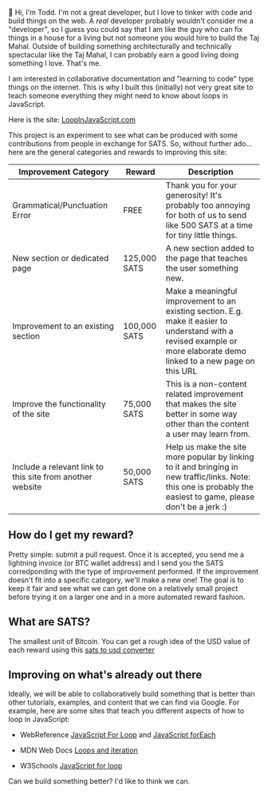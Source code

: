 :wave: Hi, I'm Todd. I'm not a great developer, but I love to tinker with code and build things on the web. A _real_ developer probably wouldn't consider me a "developer", so I guess you could say that I am like the guy who can fix things in a house for a living but not someone you would hire to build the Taj Mahal. Outside of building something architecturally and technically spectacular like the Taj Mahal, I can probably earn a good living doing something I love. That's me.

I am interested in collaborative documentation and "learning to code" type things on the internet. This is why I built this (initially) not very great site to teach someone everything they might need to know about loops in JavaScript.

Here is the site: [LoopInJavaScript.com](https://loopinjavascript.com)

This project is an experiment to see what can be produced with some contributions from people in exchange for SATS. So, without further ado... here are the general categories and rewards to improving this site:

| Improvement Category | Reward | Description |
|----------------------|--------|-------------|
| Grammatical/Punctuation Error | FREE | Thank you for your generosity! It's probably too annoying for both of us to send like 500 SATS at a time for tiny little things. |
| New section or dedicated page | 125,000 SATS | A new section added to the page that teaches the user something new.
| Improvement to an existing section | 100,000 SATS | Make a meaningful improvement to an existing section. E.g. make it easier to understand with a revised example or more elaborate demo linked to a new page on this URL |
| Improve the functionality of the site | 75,000 SATS | This is a non-content related improvement that makes the site better in some way other than the content a user may learn from. |
| Include a relevant link to this site from another website | 50,000 SATS | Help us make the site more popular by linking to it and bringing in new traffic/links. Note: this one is probably the easiest to game, please don't be a jerk :) |

## How do I get my reward?

Pretty simple: submit a pull request. Once it is accepted, you send me a lightning invoice (or BTC wallet address) and I send you the SATS corredponding with the type of improvement performed. If the improvement doesn't fit into a specific category, we'll make a new one! The goal is to keep it fair and see what we can get done on a relatively small project before trying it on a larger one and in a more automated reward fashion.

## What are SATS?

The smallest unit of Bitcoin. You can get a rough idea of the USD value of each reward using this [sats to usd converter](http://satsto.cash/)

## Improving on what's already out there

Ideally, we will be able to collaboratively build something that is better than other tutorials, examples, and content that we can find via Google. For example, here are some sites that teach you different aspects of how to loop in JavaScript:

- WebReference [JavaScript For Loop](https://webreference.com/javascript/for-loop/) and [JavaScript forEach](https://webreference.com/javascript/array-methods/forEach/)

- MDN Web Docs [Loops and iteration](https://developer.mozilla.org/en-US/docs/Web/JavaScript/Guide/Loops_and_iteration)

- W3Schools [JavaScript for loop](https://www.w3schools.com/js/js_loop_for.asp)

Can we build something better? I'd like to think we can.
